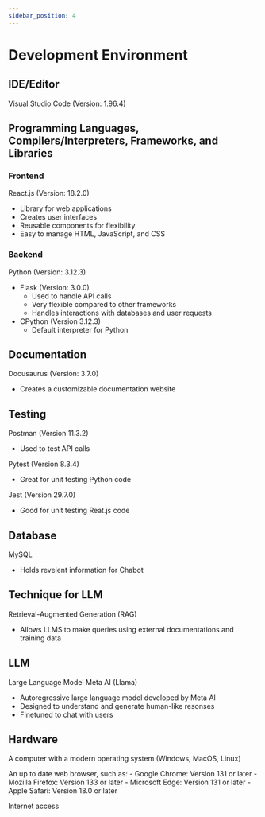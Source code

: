 ```yaml
---
sidebar_position: 4
---
```



# Development Environment 



## IDE/Editor
Visual Studio Code (Version: 1.96.4)
     


## Programming Languages, Compilers/Interpreters, Frameworks, and Libraries



### Frontend
React.js (Version: 18.2.0)
- Library for web applications
- Creates user interfaces
- Reusable components for flexibility
- Easy to manage HTML, JavaScript, and CSS






### Backend
Python (Version: 3.12.3)
 - Flask (Version: 3.0.0)  
    - Used to handle API calls
    - Very flexible compared to other frameworks
    - Handles interactions with databases and user requests
 - CPython (Version 3.12.3)
    - Default interpreter for Python
 


## Documentation
Docusaurus (Version: 3.7.0)
- Creates a customizable documentation website

## Testing
Postman (Version 11.3.2)
- Used to test API calls

Pytest (Version 8.3.4)
- Great for unit testing Python code

Jest (Version 29.7.0)
- Good for unit testing Reat.js code

## Database
MySQL
- Holds revelent information for Chabot


## Technique for LLM
Retrieval-Augmented Generation (RAG)
- Allows LLMS to make queries using external documentations and training data
## LLM
Large Language Model Meta AI (Llama)
- Autoregressive large language model developed by Meta AI
- Designed to understand and generate human-like resonses
- Finetuned to chat with users


## Hardware
A computer with a modern operating system (Windows, MacOS, Linux)

An up to date web browser, such as:
        - Google Chrome: Version 131 or later
        - Mozilla Firefox: Version 133 or later
        - Microsoft Edge: Version 131 or later 
        - Apple Safari: Version 18.0 or later

Internet access


